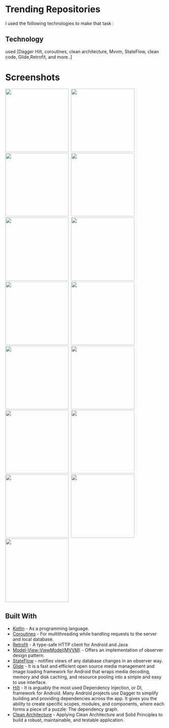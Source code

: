 # Trending Repositories
I used the following technologies to make that task :
## Technology 
used [Dagger Hilt, coroutines, clean architecture, Mvvm, StateFlow, clean code,  Glide,Retrofit, and more..]



# Screenshots

<img src="https://user-images.githubusercontent.com/67482991/141509571-2d66c6ef-4955-4376-ad3c-ed781c494c57.png" width="200">&nbsp;
<img src="https://user-images.githubusercontent.com/67482991/141509614-cf3c9b43-e424-4206-9411-5f30180ae594.png" width="200">&nbsp;
<img src="https://user-images.githubusercontent.com/67482991/141509675-b0127c03-ecc1-4797-8e0c-1d0e2449b592.png" width="200">&nbsp;
<img src="https://user-images.githubusercontent.com/67482991/141509713-e9390555-916e-4e61-b2e9-97ae2baec6be.png" width="200">&nbsp;
<img src="https://user-images.githubusercontent.com/67482991/141509756-83fcd330-86f5-4aab-8b7f-0f38097e215a.png" width="200">&nbsp;
<img src="https://user-images.githubusercontent.com/67482991/141509799-29773055-c989-429f-8a3a-930f844ca299.png" width="200">&nbsp;
<img src="https://user-images.githubusercontent.com/67482991/141509843-450b8e7d-9026-4672-b033-410ffa5501a0.png" width="200">&nbsp;
<img src="https://user-images.githubusercontent.com/67482991/141509884-e418c20e-6331-428b-a1de-fb3adf6fe0e9.png" width="200">&nbsp;
<img src="https://user-images.githubusercontent.com/67482991/141509918-1ab1813c-f1f2-4b1e-a872-01b0b166b054.png" width="200">&nbsp;
<img src="https://user-images.githubusercontent.com/67482991/141509935-7b751518-c054-420d-9ee7-8b5430aa18f7.png" width="200">&nbsp;
<img src="https://user-images.githubusercontent.com/67482991/141509945-e7a20532-42ec-4fef-a96e-f3cf1d8f1937.png" width="200">&nbsp;
<img src="https://user-images.githubusercontent.com/67482991/141509953-b004e837-44d5-48a1-ae95-942fe4351da2.png" width="200">&nbsp;
<img src="https://user-images.githubusercontent.com/67482991/141510052-83d48402-b8f3-4f96-beed-e89c78ac286c.png" width="200">&nbsp;
<img src="https://user-images.githubusercontent.com/67482991/141510055-24f86ac5-93f1-496c-8b27-89ea253b89eb.png" width="200">&nbsp;
<img src="https://user-images.githubusercontent.com/67482991/141510061-a192f87d-789a-4905-ae10-f01ff2acc37c.png" width="200">&nbsp;




## Built With

* [Kotlin](https://kotlinlang.org) - As a programming language.
* [Coroutines](https://developer.android.com/kotlin/coroutines) - For multithreading while handling requests to the server and local database.
* [Retrofit](https://square.github.io/retrofit/) - A type-safe HTTP client for Android and Java
* [Model-View-ViewModel(MVVM)](https://developer.android.com/topic/architecture) - Offers an implementation of observer design pattern.
* [StateFlow](https://kotlin.github.io/kotlinx.coroutines/kotlinx-coroutines-core/kotlinx.coroutines.flow/-state-flow/) - notifies views of any database changes in an observer way.
* [Glide](https://github.com/bumptech/glide) - It is a fast and efficient open source media management and image loading framework for Android that wraps media decoding, memory and disk caching, and resource pooling into a simple and easy to use interface.
* [Hilt](https://developer.android.com/training/dependency-injection/hilt-android) - It is arguably the most used Dependency Injection, or DI, framework for Android. Many Android projects use Dagger to simplify building and providing dependencies across the app. It gives you the ability to create specific scopes, modules, and components, where each forms a piece of a puzzle: The dependency graph.
* [Clean Architecture](https://www.raywenderlich.com/3595916-clean-architecture-tutorial-for-android-getting-started) - Applying Clean Architecture and Solid Principles to build a robust, maintainable, and testable application.
